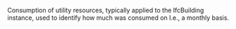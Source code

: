Consumption of utility resources, typically applied to the IfcBuilding instance, used to identify how much was consumed on I.e., a monthly basis.

<!-- end of short definition -->

